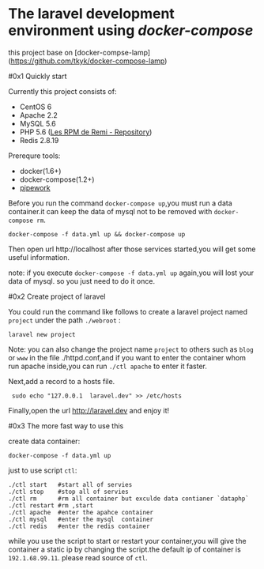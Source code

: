 # The laravel development environment using  *docker-compose*

this project base on [docker-compse-lamp] (https://github.com/tkyk/docker-compose-lamp)


#0x1 Quickly start

Currently this project consists of:

- CentOS 6
- Apache 2.2
- MySQL 5.6
- PHP 5.6 ([Les RPM de Remi - Repository](http://rpms.famillecollet.com/))
- Redis 2.8.19

Prerequre tools:

- docker(1.6+)
- docker-compose(1.2+)
- [pipework](https://github.com/jpetazzo/pipework)

Before you run the command  `docker-compose up`,you must run a data container.it can keep the data of mysql not to be removed with `docker-compose rm`.

    docker-compose -f data.yml up && docker-compose up

Then open url http://localhost after those services started,you will get some useful information.

note:
     if you execute `docker-compose -f data.yml up` again,you will lost your data of mysql. so you just need to do it once.
     

#0x2 Create project of laravel

You could run the command like follows to create a laravel project named `project` under the path `./webroot` :

    laravel new project

Note: you can also change the project name `project` to others such as `blog` or `www` in the file ./httpd.conf,and if you want to enter the container whom run apache inside,you can run `./ctl apache` to enter it faster.

Next,add a record to a hosts file.

     sudo echo "127.0.0.1  laravel.dev" >> /etc/hosts


Finally,open the url http://laravel.dev and enjoy it!

#0x3 The more fast way to use this

create data container:

    docker-compose -f data.yml up

just to use script `ctl`:
	
    ./ctl start   #start all of servies
    ./ctl stop    #stop all of servies
    ./ctl rm      #rm all container but exculde data contianer `dataphp`
    ./ctl restart #rm ,start
    ./ctl apache  #enter the apahce container
    ./ctl mysql   #enter the mysql  container
    ./ctl redis   #enter the redis container

while you use the script to start or restart your container,you will give the container a static ip by changing the script.the default ip of container is `192.1.68.99.11`. please read source of `ctl`.
